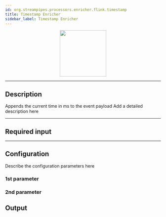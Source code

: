 ```yaml
---
id: org.streampipes.processors.enricher.flink.timestamp
title: Timestamp Enricher
sidebar_label: Timestamp Enricher
---
```




<p align="center"> 
    <img src="/img/pipeline-elements/org.streampipes.processors.enricher.flink.timestamp/icon.png" width="150px;" class="pe-image-documentation"/>
</p>

***

## Description

Appends the current time in ms to the event payload
Add a detailed description here

***

## Required input


***

## Configuration

Describe the configuration parameters here

### 1st parameter


### 2nd parameter

## Output